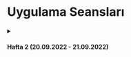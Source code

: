 # Uygulama Seansları

<details>
<summary>

#### Hafta 2 (20.09.2022 - 21.09.2022)

</summary>

* Değişkenlerin Kapsamı
* Kontrol Yapıları
* Döngüler

##### Sorular: [Hafta 2][Week2Questions] 

</details>



[Week2Questions]: Hafta2/hafta_2_sorular.ipynb
